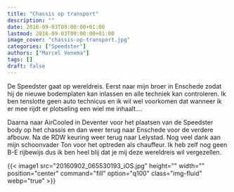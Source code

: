 ```yaml
---
title: "Chassis op transport"
description: ""
date: 2016-09-03T09:00:00+01:00
lastmod: 2016-09-03T09:00:00+01:00
image_cover: "chassis-op-transport.jpg"
categories: ["Speedster"]
authors: ["Marcel Venema"] 
tags: []
draft: false
---
```


De Speedster gaat op wereldreis. Eerst naar mijn broer in Enschede zodat hij de nieuwe bodemplaten kan inlassen en alle techniek kan controleren. Ik ben tenslotte geen auto technicus en ik wil wel voorkomen dat wanneer ik er mee rijdt er plotseling een wiel me inhaalt.... 

Daarna naar AirCooled in Deventer voor het plaatsen van de Speedster body op het chassis en dan weer terug naar Enschede voor de verdere afbouw. Na de RDW keuring weer terug naar Lelystad. Nog veel dank aan mijn schoonvader Ton voor het optreden als chauffeur. Ik heb zelf nog geen B-E rijbewijs dus ik ben heel blij dat je mij deze wereldreis wil vergezellen.

{{< image1 src="20160902_065530193_iOS.jpg" height="" width="" position="center" command="fill" option="q100" class="img-fluid" webp="true" >}}

&nbsp;
